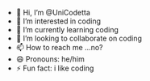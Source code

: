 - 👋 Hi, I’m @UniCodetta
- 👀 I’m interested in coding
- 🌱 I’m currently learning coding
- 💞️ I’m looking to collaborate on coding
- 📫 How to reach me ...no?
- 😄 Pronouns: he/him  
- ⚡ Fun fact: i like coding

<!---
UniCodetta/UniCodetta is a ✨ special ✨ repository because its `README.md` (this file) appears on your GitHub profile.
You can click the Preview link to take a look at your changes.
--->
